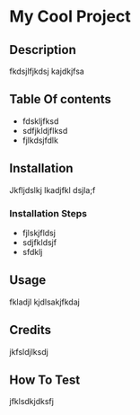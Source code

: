 # My Cool Project
 
## Description 

fkdsjlfjkdsj kajdkjfsa

## Table Of contents 
 
 
- fdskljfksd
- sdfjkldjflksd
- fjlkdsjfdlk

## Installation 
 
 Jkfljdslkj lkadjfkl dsjla;f

### Installation Steps 
 
- fjlskjfldsj
- sdjfkldsjf
- sfdklj

## Usage

 fkladjl kjdlsakjfkdaj

## Credits

 jkfsldjlksdj

## How To Test

 jfklsdkjdksfj

    